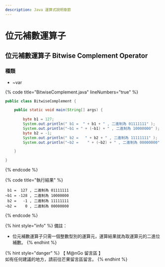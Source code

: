 ```yaml
---
description: Java 運算式說明章節
---
```


# 位元補數運算子

## 位元補數運算子 Bitwise Complement Operator

### 種類

* \~var

{% code title="BitwiseComplement.java" lineNumbers="true" %}
```java
public class BitwiseComplement {

	public static void main(String[] args) {
		
		byte b1 = 127;
		System.out.println(" b1 =  " + b1 + " , 二進制為 01111111" );
		System.out.println("~b1 = " + (~b1) + " , 二進制為 10000000" );
		byte b2 = -1;
		System.out.println(" b2 =   " + b2 + " , 二進制為 11111111" );
		System.out.println("~b2 =    " + (~b2) + " , 二進制為 00000000" );

	}

}
```
{% endcode %}

{% code title="執行結果" %}
```
 b1 =  127 , 二進制為 01111111
~b1 = -128 , 二進制為 10000000
 b2 =   -1 , 二進制為 11111111
~b2 =    0 , 二進制為 00000000
```
{% endcode %}

{% hint style="info" %}
備註：

* 位元補數運算子只需一個整數型別的運算元，運算結果就為取運算元的二進位補數。
{% endhint %}

{% hint style="danger" %}
【 M@nGo 留言區 】\
如有任何建議的地方，請前往芒果留言區留言。
{% endhint %}
